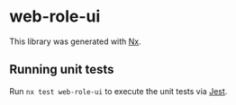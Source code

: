 # web-role-ui

This library was generated with [Nx](https://nx.dev).

## Running unit tests

Run `nx test web-role-ui` to execute the unit tests via [Jest](https://jestjs.io).
